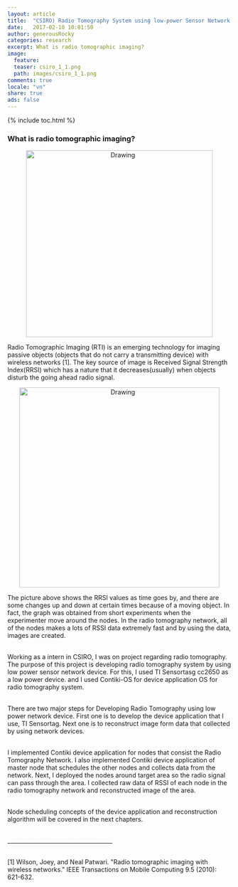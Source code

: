 ```yaml
---
layout: article
title:  "CSIRO) Radio Tomography System using low-power Sensor Network Device (1)"
date:   2017-02-10 10:01:50
author: generousRocky
categories: research
excerpt: What is radio tomographic imaging?
image:
  feature:
  teaser: csiro_1_1.png
  path: images/csiro_1_1.png
comments: true
locale: "vn"
share: true
ads: false
---
```


{% include toc.html %}

### What is radio tomographic imaging?

<p style="text-align: center;">
	<img src="{{ site.url }}/images/csiro_1_1.png" alt="Drawing" style="width: 420px;"/>
</p>

Radio Tomographic Imaging (RTI) is an emerging technology for imaging passive objects (objects that do not carry a transmitting device) with wireless networks [1]. The key source of image is Received Signal Strength Index(RRSI) which has a nature that it decreases(usually) when objects disturb the going ahead radio signal.

<p style="text-align: center;">
	<img src="{{ site.url }}/images/csiro_1_2.png" alt="Drawing" style="width: 450px;"/>
</p>

The picture above shows the RRSI values as time goes by, and there are some changes up and down at certain times because of a moving object. In fact, the graph was obtained from short experiments when the experimenter move around the nodes. In the radio tomography network, all of the nodes makes a lots of RSSI data extremely fast and by using the data, images are created.<br /><br />

Working as a intern in CSIRO, I was on project regarding radio tomography. The purpose of this project is developing radio tomography system by using low power sensor network device. For this, I used TI Sensortasg cc2650 as a low power device. and I used Contiki-OS for device application OS for radio tomography system.<br /><br />

There are two major steps for Developing Radio Tomography using low power network device. First one is to develop the device application that I use, TI Sensortag. Next one is to reconstruct image form data that collected by using network devices.<br /><br />

I implemented Contiki device application for nodes that consist the Radio Tomography Network. I also implemented Contiki device application of master node that schedules the other nodes and collects data from the network. Next, I deployed the nodes around target area so the radio signal can pass through the area. I collected raw data of RSSI of each node in the radio tomography network and reconstructed image of the area.<br /><br />

Node scheduling concepts of the device application and reconstruction algorithm will be covered in the next chapters. <br /><br />

_____________________________________<br /><br />


[1] Wilson, Joey, and Neal Patwari. "Radio tomographic imaging with wireless networks." IEEE Transactions on Mobile Computing 9.5 (2010): 621-632.
